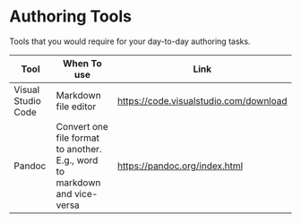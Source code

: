 # Authoring Tools

Tools that you would require for your day-to-day authoring tasks.

|Tool|When To use|Link|  
|---|---|---|  
Visual Studio Code|Markdown file editor|https://code.visualstudio.com/download
Pandoc|Convert one file format to another. E.g., word to markdown and vice-versa|https://pandoc.org/index.html


